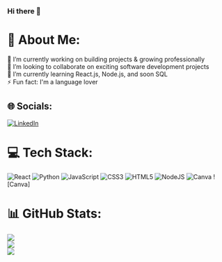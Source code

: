 ### Hi there 👋
# 💫 About Me:
🔭 I’m currently working on building projects & growing professionally<br>👯 I’m looking to collaborate on exciting software development projects<br>🌱 I’m currently learning React.js, Node.js, and soon SQL<br>⚡ Fun fact: I'm a language lover


## 🌐 Socials:
[![LinkedIn](https://img.shields.io/badge/LinkedIn-%230077B5.svg?logo=linkedin&logoColor=white)](https://linkedin.com/in/https://www.linkedin.com/in/xavier-isaias-arce-carvajal-478605191/) 

# 💻 Tech Stack:
![React](https://img.shields.io/badge/react-%2320232a.svg?style=for-the-badge&logo=react&logoColor=%2361DAFB) ![Python](https://img.shields.io/badge/python-3670A0?style=for-the-badge&logo=python&logoColor=ffdd54) ![JavaScript](https://img.shields.io/badge/javascript-%23323330.svg?style=for-the-badge&logo=javascript&logoColor=%23F7DF1E) ![CSS3](https://img.shields.io/badge/css3-%231572B6.svg?style=for-the-badge&logo=css3&logoColor=white) ![HTML5](https://img.shields.io/badge/html5-%23E34F26.svg?style=for-the-badge&logo=html5&logoColor=white) ![NodeJS](https://img.shields.io/badge/node.js-6DA55F?style=for-the-badge&logo=node.js&logoColor=white) ![Canva](https://img.shields.io/badge/Canva-%2300C4CC.svg?style=for-the-badge&logo=Canva&logoColor=white) ![Canva]
# 📊 GitHub Stats:
![](https://github-readme-stats.vercel.app/api?username=xavierarce&theme=dracula&hide_border=false&include_all_commits=false&count_private=false)<br/>
![](https://github-readme-streak-stats.herokuapp.com/?user=xavierarce&theme=dracula&hide_border=false)<br/>
![](https://github-readme-stats.vercel.app/api/top-langs/?username=xavierarce&theme=dracula&hide_border=false&include_all_commits=false&count_private=false&layout=compact)

<!-- Proudly created with GPRM ( https://gprm.itsvg.in ) -->
